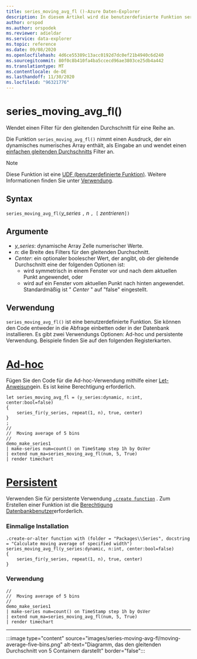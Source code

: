 ```yaml
---
title: series_moving_avg_fl ()-Azure Daten-Explorer
description: In diesem Artikel wird die benutzerdefinierte Funktion series_moving_avg_fl () in Azure Daten-Explorer beschrieben.
author: orspod
ms.author: orspodek
ms.reviewer: adieldar
ms.service: data-explorer
ms.topic: reference
ms.date: 09/08/2020
ms.openlocfilehash: 4d6ce55389c13acc0192d7dc0ef21b4940c6d240
ms.sourcegitcommit: 80f0c8b410fa4ba5ccecd96ae3803ce25db4a442
ms.translationtype: MT
ms.contentlocale: de-DE
ms.lasthandoff: 11/30/2020
ms.locfileid: "96321776"
---
```

# <a name="series_moving_avg_fl"></a>series_moving_avg_fl()

Wendet einen Filter für den gleitenden Durchschnitt für eine Reihe an.

Die Funktion `series_moving_avg_fl()` nimmt einen Ausdruck, der ein dynamisches numerisches Array enthält, als Eingabe an und wendet einen [einfachen gleitenden Durchschnitts](https://en.wikipedia.org/wiki/Moving_average#Simple_moving_average) Filter an.

> [!NOTE]
> Diese Funktion ist eine [UDF (benutzerdefinierte Funktion)](../query/functions/user-defined-functions.md). Weitere Informationen finden Sie unter [Verwendung](#usage).

## <a name="syntax"></a>Syntax

`series_moving_avg_fl(`*y_series* `,` *n* `, [` *zentrieren*`])`
  
## <a name="arguments"></a>Argumente

* *y_series*: dynamische Array Zelle numerischer Werte.
* *n*: die Breite des Filters für den gleitenden Durchschnitt.
* *Center*: ein optionaler boolescher Wert, der angibt, ob der gleitende Durchschnitt eine der folgenden Optionen ist:
    * wird symmetrisch in einem Fenster vor und nach dem aktuellen Punkt angewendet, oder 
    * wird auf ein Fenster vom aktuellen Punkt nach hinten angewendet. <br>
    Standardmäßig ist " *Center* " auf "false" eingestellt.

## <a name="usage"></a>Verwendung

`series_moving_avg_fl()` ist eine benutzerdefinierte Funktion. Sie können den Code entweder in die Abfrage einbetten oder in der Datenbank installieren. Es gibt zwei Verwendungs Optionen: Ad-hoc und persistente Verwendung. Beispiele finden Sie auf den folgenden Registerkarten.

# <a name="ad-hoc"></a>[Ad-hoc](#tab/adhoc)

Fügen Sie den Code für die Ad-hoc-Verwendung mithilfe einer [Let-Anweisung](../query/letstatement.md)ein. Es ist keine Berechtigung erforderlich.

<!-- csl: https://help.kusto.windows.net:443/Samples -->
```kusto
let series_moving_avg_fl = (y_series:dynamic, n:int, center:bool=false)
{
    series_fir(y_series, repeat(1, n), true, center)
}
;
//
//  Moving average of 5 bins
//
demo_make_series1
| make-series num=count() on TimeStamp step 1h by OsVer
| extend num_ma=series_moving_avg_fl(num, 5, True)
| render timechart 
```

# <a name="persistent"></a>[Persistent](#tab/persistent)

Verwenden Sie für persistente Verwendung [`.create function`](../management/create-function.md) . Zum Erstellen einer Funktion ist die [Berechtigung Datenbankbenutzer](../management/access-control/role-based-authorization.md)erforderlich.

### <a name="one-time-installation"></a>Einmalige Installation

<!-- csl: https://help.kusto.windows.net:443/Samples -->
```kusto
.create-or-alter function with (folder = "Packages\\Series", docstring = "Calculate moving average of specified width")
series_moving_avg_fl(y_series:dynamic, n:int, center:bool=false)
{
    series_fir(y_series, repeat(1, n), true, center)
}
```

### <a name="usage"></a>Verwendung

<!-- csl: https://help.kusto.windows.net:443/Samples -->
```kusto
//
//  Moving average of 5 bins
//
demo_make_series1
| make-series num=count() on TimeStamp step 1h by OsVer
| extend num_ma=series_moving_avg_fl(num, 5, True)
| render timechart 
```

---

:::image type="content" source="images/series-moving-avg-fl/moving-average-five-bins.png" alt-text="Diagramm, das den gleitenden Durchschnitt von 5 Containern darstellt" border="false":::

